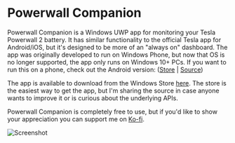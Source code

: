 # Powerwall Companion
Powerwall Companion is a Windows UWP app for monitoring your Tesla Powerwall 2 battery. 
It has similar functionality to the official Tesla app for Android/iOS, but it's designed to be 
more of an "always on" dashboard. The app was originally developed to run on Windows Phone, but
now that OS is no longer supported, the app only runs on Windows 10+ PCs. If you want to run this
on a phone, check out the Android version: ([Store](https://play.google.com/store/apps/details?id=com.thirtyhippos.powerwallcompanionx) | [Source](https://github.com/tomhollander/PowerwallCompanionX))

The app is available to download from the Windows Store [here](https://www.microsoft.com/en-au/p/powerwall-companion/9n3m45c4zcj4). 
The store is the easiest way to get the app, but I'm sharing the source in case anyone wants to improve it or is curious about the underlying APIs.

Powerwall Companion is completely free to use, but if you'd like to show your appreciation you can support me on [Ko-fi](https://ko-fi.com/tomhollander). 

![Screenshot](StatusPage.png)
